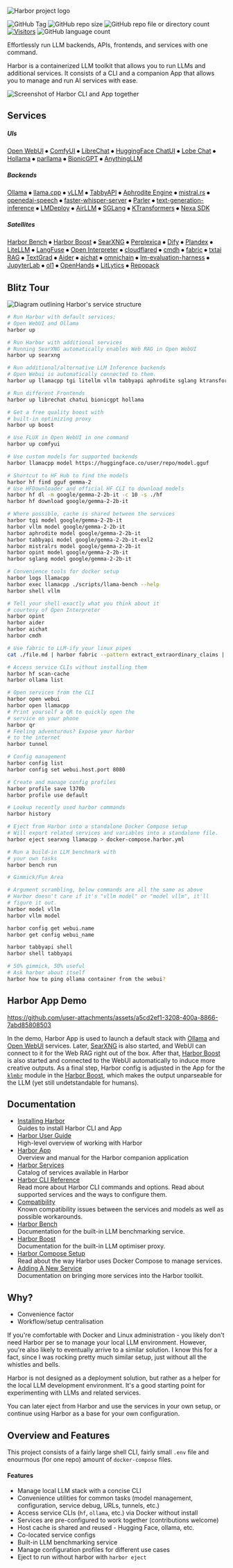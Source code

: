 ![Harbor project logo](./docs/harbor-2.png)

![GitHub Tag](https://img.shields.io/github/v/tag/av/harbor) ![GitHub repo size](https://img.shields.io/github/repo-size/av/harbor) ![GitHub repo file or directory count](https://img.shields.io/github/directory-file-count/av/harbor?type=file&extension=yml&label=compose%20files&color=orange) [![Visitors](https://api.visitorbadge.io/api/visitors?path=av%2Fharbor&countColor=%23263759&style=flat)](https://visitorbadge.io/status?path=av%2Fharbor) ![GitHub language count](https://img.shields.io/github/languages/count/av/harbor)

Effortlessly run LLM backends, APIs, frontends, and services with one command.

Harbor is a containerized LLM toolkit that allows you to run LLMs and additional services. It consists of a CLI and a companion App that allows you to manage and run AI services with ease.

![Screenshot of Harbor CLI and App together](https://github.com/av/harbor/wiki/harbor-app-3.png)

## Services

##### UIs

[Open WebUI](https://github.com/av/harbor/wiki/2.1.1-Frontend:-Open-WebUI) ⦁︎ [ComfyUI](https://github.com/av/harbor/wiki/2.1.2-Frontend:-ComfyUI) ⦁︎ [LibreChat](https://github.com/av/harbor/wiki/2.1.3-Frontend:-LibreChat) ⦁︎ [HuggingFace ChatUI](https://github.com/av/harbor/wiki/2.1.4-Frontend:-ChatUI) ⦁︎ [Lobe Chat](https://github.com/av/harbor/wiki/2.1.5-Frontend:-Lobe-Chat) ⦁︎ [Hollama](https://github.com/av/harbor/wiki/2.1.6-Frontend:-hollama) ⦁︎ [parllama](https://github.com/av/harbor/wiki/2.1.7-Frontend:-parllama) ⦁︎ [BionicGPT](https://github.com/av/harbor/wiki/2.1.8-Frontend:-BionicGPT) ⦁︎ [AnythingLLM](https://github.com/av/harbor/wiki/2.1.9-Frontend:-AnythingLLM)

##### Backends

[Ollama](https://github.com/av/harbor/wiki/2.2.1-Backend:-Ollama) ⦁︎ [llama.cpp](https://github.com/av/harbor/wiki/2.2.2-Backend:-llama.cpp) ⦁︎ [vLLM](https://github.com/av/harbor/wiki/2.2.3-Backend:-vLLM) ⦁︎ [TabbyAPI](https://github.com/av/harbor/wiki/2.2.4-Backend:-TabbyAPI) ⦁︎ [Aphrodite Engine](https://github.com/av/harbor/wiki/2.2.5-Backend:-Aphrodite-Engine) ⦁︎ [mistral.rs](https://github.com/av/harbor/wiki/2.2.6-Backend:-mistral.rs) ⦁︎ [openedai-speech](https://github.com/av/harbor/wiki/2.2.7-Backend:-openedai-speech) ⦁︎ [faster-whisper-server](https://github.com/av/harbor/wiki/2.2.14-Backend:-Faster-Whisper) ⦁︎ [Parler](https://github.com/av/harbor/wiki/2.2.8-Backend:-Parler) ⦁︎ [text-generation-inference](https://github.com/av/harbor/wiki/2.2.9-Backend:-text-generation-inference) ⦁︎ [LMDeploy](https://github.com/av/harbor/wiki/2.2.10-Backend:-lmdeploy) ⦁︎ [AirLLM](https://github.com/av/harbor/wiki/2.2.11-Backend:-AirLLM) ⦁︎ [SGLang](https://github.com/av/harbor/wiki/2.2.12-Backend:-SGLang) ⦁︎ [KTransformers](https://github.com/av/harbor/wiki/2.2.13-Backend:-KTransformers) ⦁︎ [Nexa SDK](https://github.com/av/harbor/wiki/2.2.15-Backend:-Nexa-SDK)

##### Satellites

[Harbor Bench](https://github.com/av/harbor/wiki/5.1.-Harbor-Bench) ⦁︎ [Harbor Boost](https://github.com/av/harbor/wiki/5.2.-Harbor-Boost) ⦁︎ [SearXNG](https://github.com/av/harbor/wiki/2.3.1-Satellite:-SearXNG) ⦁︎ [Perplexica](https://github.com/av/harbor/wiki/2.3.2-Satellite:-Perplexica) ⦁︎ [Dify](https://github.com/av/harbor/wiki/2.3.3-Satellite:-Dify) ⦁︎ [Plandex](https://github.com/av/harbor/wiki/2.3.4-Satellite:-Plandex) ⦁︎ [LiteLLM](https://github.com/av/harbor/wiki/2.3.5-Satellite:-LiteLLM) ⦁︎ [LangFuse](https://github.com/av/harbor/wiki/2.3.6-Satellite:-langfuse) ⦁︎ [Open Interpreter](https://github.com/av/harbor/wiki/2.3.7-Satellite:-Open-Interpreter) ⦁︎ [cloudflared](https://github.com/av/harbor/wiki/2.3.8-Satellite:-cloudflared) ⦁︎ [cmdh](https://github.com/av/harbor/wiki/2.3.9-Satellite:-cmdh) ⦁︎ [fabric](https://github.com/av/harbor/wiki/2.3.10-Satellite:-fabric) ⦁︎ [txtai RAG](https://github.com/av/harbor/wiki/2.3.11-Satellite:-txtai-RAG) ⦁︎ [TextGrad](https://github.com/av/harbor/wiki/2.3.12-Satellite:-TextGrad) ⦁︎ [Aider](https://github.com/av/harbor/wiki/2.3.13-Satellite:-aider) ⦁︎ [aichat](https://github.com/av/harbor/wiki/2.3.14-Satellite:-aichat) ⦁︎ [omnichain](https://github.com/av/harbor/wiki/2.3.16-Satellite:-omnichain) ⦁︎ [lm-evaluation-harness](https://github.com/av/harbor/wiki/2.3.17-Satellite:-lm-evaluation-harness) ⦁︎ [JupyterLab](https://github.com/av/harbor/wiki/2.3.18-Satellite:-JupyterLab) ⦁︎ [ol1](https://github.com/av/harbor/wiki/2.3.19-Satellite:-ol1) ⦁︎ [OpenHands](https://github.com/av/harbor/wiki/2.3.20-Satellite:-OpenHands) ⦁︎ [LitLytics](https://github.com/av/harbor/wiki/2.3.21-Satellite:-LitLytics) ⦁︎ [Repopack](https://github.com/av/harbor/wiki/2.3.22-Satellite:-Repopack)

## Blitz Tour

![Diagram outlining Harbor's service structure](https://raw.githubusercontent.com/wiki/av/harbor/harbor-arch-diag.png)

```bash
# Run Harbor with default services:
# Open WebUI and Ollama
harbor up

# Run Harbor with additional services
# Running SearXNG automatically enables Web RAG in Open WebUI
harbor up searxng

# Run additional/alternative LLM Inference backends
# Open Webui is automatically connected to them.
harbor up llamacpp tgi litellm vllm tabbyapi aphrodite sglang ktransformers

# Run different Frontends
harbor up librechat chatui bionicgpt hollama

# Get a free quality boost with
# built-in optimizing proxy
harbor up boost

# Use FLUX in Open WebUI in one command
harbor up comfyui

# Use custom models for supported backends
harbor llamacpp model https://huggingface.co/user/repo/model.gguf

# Shortcut to HF Hub to find the models
harbor hf find gguf gemma-2
# Use HFDownloader and official HF CLI to download models
harbor hf dl -m google/gemma-2-2b-it -c 10 -s ./hf
harbor hf download google/gemma-2-2b-it

# Where possible, cache is shared between the services
harbor tgi model google/gemma-2-2b-it
harbor vllm model google/gemma-2-2b-it
harbor aphrodite model google/gemma-2-2b-it
harbor tabbyapi model google/gemma-2-2b-it-exl2
harbor mistralrs model google/gemma-2-2b-it
harbor opint model google/gemma-2-2b-it
harbor sglang model google/gemma-2-2b-it

# Convenience tools for docker setup
harbor logs llamacpp
harbor exec llamacpp ./scripts/llama-bench --help
harbor shell vllm

# Tell your shell exactly what you think about it
# courtesy of Open Interpreter
harbor opint
harbor aider
harbor aichat
harbor cmdh

# Use fabric to LLM-ify your linux pipes
cat ./file.md | harbor fabric --pattern extract_extraordinary_claims | grep "LK99"

# Access service CLIs without installing them
harbor hf scan-cache
harbor ollama list

# Open services from the CLI
harbor open webui
harbor open llamacpp
# Print yourself a QR to quickly open the
# service on your phone
harbor qr
# Feeling adventurous? Expose your harbor
# to the internet
harbor tunnel

# Config management
harbor config list
harbor config set webui.host.port 8080

# Create and manage config profiles
harbor profile save l370b
harbor profile use default

# Lookup recently used harbor commands
harbor history

# Eject from Harbor into a standalone Docker Compose setup
# Will export related services and variables into a standalone file.
harbor eject searxng llamacpp > docker-compose.harbor.yml

# Run a build-in LLM benchmark with
# your own tasks
harbor bench run

# Gimmick/Fun Area

# Argument scrambling, below commands are all the same as above
# Harbor doesn't care if it's "vllm model" or "model vllm", it'll
# figure it out.
harbor model vllm
harbor vllm model

harbor config get webui.name
harbor get config webui_name

harbor tabbyapi shell
harbor shell tabbyapi

# 50% gimmick, 50% useful
# Ask harbor about itself
harbor how to ping ollama container from the webui?
```

## Harbor App Demo

https://github.com/user-attachments/assets/a5cd2ef1-3208-400a-8866-7abd85808503

In the demo, Harbor App is used to launch a default stack with [Ollama](./2.2.1-Backend:-Ollama) and [Open WebUI](./2.1.1-Frontend:-Open-WebUI) services. Later, [SearXNG](./2.3.1-Satellite:-SearXNG) is also started, and WebUI can connect to it for the Web RAG right out of the box. After that, [Harbor Boost](./5.2.-Harbor-Boost) is also started and connected to the WebUI automatically to induce more creative outputs. As a final step, Harbor config is adjusted in the App for the [`klmbr`](./5.2.-Harbor-Boost#klmbr---boost-llm-creativity) module in the [Harbor Boost](./5.2.-Harbor-Boost), which makes the output unparseable for the LLM (yet still undetstandable for humans).

## Documentation

- [Installing Harbor](https://github.com/av/harbor/wiki/1.0.-Installing-Harbor)<br/>
  Guides to install Harbor CLI and App
- [Harbor User Guide](https://github.com/av/harbor/wiki/1.-Harbor-User-Guide)<br/>
  High-level overview of working with Harbor
- [Harbor App](https://github.com/av/harbor/wiki/1.1-Harbor-App)<br/>
  Overview and manual for the Harbor companion application
- [Harbor Services](https://github.com/av/harbor/wiki/2.-Services)<br/>
  Catalog of services available in Harbor
- [Harbor CLI Reference](https://github.com/av/harbor/wiki/3.-Harbor-CLI-Reference)<br/>
  Read more about Harbor CLI commands and options.
  Read about supported services and the ways to configure them.
- [Compatibility](https://github.com/av/harbor/wiki/4.-Compatibility)<br/>
  Known compatibility issues between the services and models as well as possible workarounds.
- [Harbor Bench](https://github.com/av/harbor/wiki/5.1.-Harbor-Bench)<br/>
  Documentation for the built-in LLM benchmarking service.
- [Harbor Boost](https://github.com/av/harbor/wiki/5.2.-Harbor-Boost)<br/>
  Documentation for the built-in LLM optimiser proxy.
- [Harbor Compose Setup](https://github.com/av/harbor/wiki/6.-Harbor-Compose-Setup)<br/>
  Read about the way Harbor uses Docker Compose to manage services.
- [Adding A New Service](https://github.com/av/harbor/wiki/7.-Adding-A-New-Service)<br/>
  Documentation on bringing more services into the Harbor toolkit.

## Why?

- Convenience factor
- Workflow/setup centralisation

If you're comfortable with Docker and Linux administration - you likely don't need Harbor per se to manage your local LLM environment. However, you're also likely to eventually arrive to a similar solution. I know this for a fact, since I was rocking pretty much similar setup, just without all the whistles and bells.

Harbor is not designed as a deployment solution, but rather as a helper for the local LLM development environment. It's a good starting point for experimenting with LLMs and related services.

You can later eject from Harbor and use the services in your own setup, or continue using Harbor as a base for your own configuration.

## Overview and Features

This project consists of a fairly large shell CLI, fairly small `.env` file and enourmous (for one repo) amount of `docker-compose` files.

#### Features

- Manage local LLM stack with a concise CLI
- Convenience utilities for common tasks (model management, configuration, service debug, URLs, tunnels, etc.)
- Access service CLIs (`hf`, `ollama`, etc.) via Docker without install
- Services are pre-configured to work together (contributions welcome)
- Host cache is shared and reused - Hugging Face, ollama, etc.
- Co-located service configs
- Built-in LLM benchmarking service
- Manage configuration profiles for different use cases
- Eject to run without harbor with `harbor eject`

